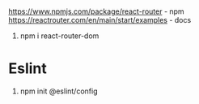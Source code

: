 #

https://www.npmjs.com/package/react-router - npm
https://reactrouter.com/en/main/start/examples - docs

1. npm i react-router-dom



# Eslint
1.  npm init @eslint/config
